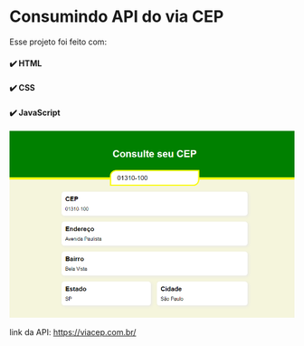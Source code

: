 # Consumindo API do via CEP



Esse projeto foi feito com:

 #### ✔️ HTML
 #### ✔️ CSS
 #### ✔️ JavaScript
 
 ![print do site](https://github.com/fernandohos/consumindoAPI-ViaCEP/blob/main/images/readme-image.png?raw=true)
 
link da API: https://viacep.com.br/
